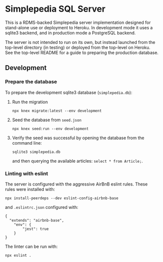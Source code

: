 # Simplepedia SQL Server

This is a RDMS-backed Simplepedia server implementation designed for
stand-alone use or deployment to Heroku. In development mode it uses a sqlite3
backend, and in production mode a PostgreSQL backend.

The server is not intended to run on its own, but instead launched from the
top-level directory (in testing) or deployed from the top-level on Heroku. See
the top-level README for a guide to preparing the production database.

## Development

### Prepare the database

To prepare the development sqlite3 database (`simplepedia.db`):

1. Run the migration

	````
	npx knex migrate:latest --env development
	````

2. Seed the database from `seed.json`

    ```
    npx knex seed:run --env development
    ```

3. Verify the seed was successful by opening the database from the command line:

	```
	sqlite3 simplepedia.db
	```

	and then querying the available articles: `select * from Article;`.

### Linting with eslint

The server is configured with the aggressive AirBnB eslint rules. These rules
were installed with:

```
npx install-peerdeps --dev eslint-config-airbnb-base
```

and `.eslintrc.json` configured with:

```
{
  "extends": "airbnb-base",
	"env": {
		"jest": true
	}
}
```

The linter can be run with:

```
npx eslint .
```
